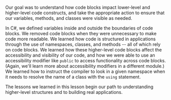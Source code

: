 Our goal was to understand how code blocks impact lower-level and higher-level code constructs, and take the appropriate action to ensure that our variables, methods, and classes were visible as needed.

In C#, we defined variables inside and outside the boundaries of code blocks. We removed code blocks when they were unnecessary to make code more readable. We learned how code is structured in applications through the use of namespaces, classes, and methods -- all of which rely on code blocks. We learned how these higher-level code blocks affect the accessibility and visibility of our code, and how we were able to use an accessibility modifier like `public` to access functionality across code blocks. (Again, we'll learn more about accessibility modifiers in a different module.) We learned how to instruct the compiler to look in a given namespace when it needs to resolve the name of a class with the `using` statement.

The lessons we learned in this lesson begin our path to understanding higher-level structures and to building real applications.